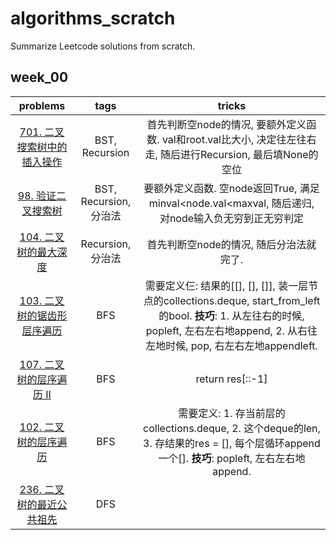 # algorithms_scratch

Summarize Leetcode solutions from scratch.

## week_00

|problems|tags|tricks|
|:----:|:-----:|:-----:|
|[701. 二叉搜索树中的插入操作](https://leetcode.cn/problems/insert-into-a-binary-search-tree/description/)|BST, Recursion|首先判断空node的情况, 要额外定义函数. val和root.val比大小, 决定往左往右走, 随后进行Recursion, 最后填None的空位|
|[98. 验证二叉搜索树](https://leetcode.cn/problems/validate-binary-search-tree/description/)|BST, Recursion, 分治法|要额外定义函数. 空node返回True, 满足minval<node.val<maxval, 随后递归, 对node输入负无穷到正无穷判定|
|[104. 二叉树的最大深度](https://leetcode.cn/problems/maximum-depth-of-binary-tree/description/)|Recursion, 分治法|首先判断空node的情况, 随后分治法就完了.|
|[103. 二叉树的锯齿形层序遍历](https://leetcode.cn/problems/binary-tree-zigzag-level-order-traversal/description/)|BFS|需要定义仨: 结果的[[], [], []], 装一层节点的collections.deque, start_from_left的bool. **技巧**: 1. 从左往右的时候, popleft, 左右左右地append, 2. 从右往左地时候, pop, 右左右左地appendleft.|
|[107. 二叉树的层序遍历 II](https://leetcode.cn/problems/binary-tree-level-order-traversal-ii/description/)|BFS|return res[::-1]|
|[102. 二叉树的层序遍历](https://leetcode.cn/problems/binary-tree-level-order-traversal/description/)|BFS|需要定义: 1. 存当前层的collections.deque, 2. 这个deque的len, 3. 存结果的res = [], 每个层循环append一个[]. **技巧**: popleft, 左右左右地append.|
|[236. 二叉树的最近公共祖先](https://leetcode.cn/problems/lowest-common-ancestor-of-a-binary-tree/description/)|DFS||